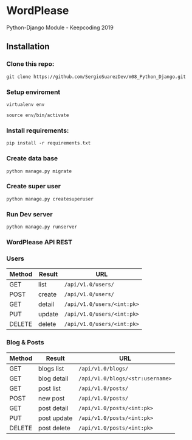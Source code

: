# WordPlease

Python-Django Module - Keepcoding 2019



## Installation

### Clone this repo:

`git clone https://github.com/SergioSuarezDev/m08_Python_Django.git`

### Setup enviroment

`virtualenv env`

`source env/bin/activate`

### Install requirements:
`pip install -r requirements.txt`

### Create data base
`python manage.py migrate`

### Create super user
`python manage.py createsuperuser`

### Run Dev server
`python manage.py runserver`


### WordPlease API REST

### Users

| Method | Result | URL |
| ------ | ------ | --- |
| GET |  list | `/api/v1.0/users/` |
| POST | create  | `/api/v1.0/users/`
| GET |  detail | `/api/v1.0/users/<int:pk>` |
| PUT |  update | `/api/v1.0/users/<int:pk>` |
| DELETE |  delete | `/api/v1.0/users/<int:pk>` |

### Blog & Posts
| Method | Result | URL |
| ------ | ------ | --- |
| GET | blogs list | `/api/v1.0/blogs/` | 
| GET |  blog detail  | `/api/v1.0/blogs/<str:username>` |
| GET |  post list | `/api/v1.0/posts/` |
| POST | new post | `/api/v1.0/posts/` |
| GET | post detail | `/api/v1.0/posts/<int:pk>` |
| PUT | post update | `/api/v1.0/posts/<int:pk>` |
| DELETE | post delete | `/api/v1.0/posts/<int:pk>` |

